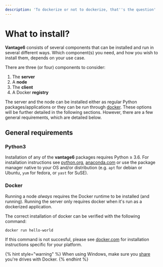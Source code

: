 ```yaml
---
description: 'To dockerize or not to dockerize, that''s the question'
---
```


# What to install?

**Vantage6** consists of several components that can be installed and run in several different ways. Which component\(s\) you need, and how you wish to install them, depends on your use case.

There are three \(or four\) components to consider:

1. The **server**
2. A **node**
3. The **client**
4. A Docker **registry**

The server and the node can be installed either as regular Python packages/applications or they can be _run_ through [docker](https://www.docker.com). These options will be further detailed in the following sections. However, there are a few general requirements, which are detailed below.

## General requirements

### Python3

Installation of any of the **vantage6** packages requires Python ≥ 3.6. For installation instructions see [python.org](https://python.org), [anaconda.com](https://anaconda.com) or use the package manager native to your OS and/or distribution \(e.g. `apt` for debian or Ubuntu, `yum` for fedora, or `yast` for SuSE\).

### Docker

Running a node _always_ requires the Docker runtime to be installed \(and running\). Running the server only requires docker when it's run as a dockerized application. 

The correct installation of docker can be verified with the following command:

```bash
docker run hello-world
```

If this command is not succesful, please see [docker.com](https://www.docker.com/get-started) for installation instructions specific for your platform.

{% hint style="warning" %}
When using Windows, make sure you [share ](https://docs.docker.com/docker-for-windows/)you're drives with Docker.
{% endhint %}


